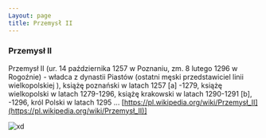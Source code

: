```yaml
---
Layout: page
title: Przemysł II
---
```

### Przemysł II
Przemysł II (ur. 14 października 1257 w Poznaniu, zm. 8 lutego 1296 w Rogoźnie) - władca z dynastii Piastów (ostatni męski przedstawiciel linii wielkopolskiej ), książę poznański w latach 1257 [a] -1279, książę wielkopolski w latach 1279-1296, książę krakowski w latach 1290-1291 [b], -1296, król Polski w latach 1295 ...
[https://pl.wikipedia.org/wiki/Przemysł_II](https://pl.wikipedia.org/wiki/Przemysł_II)]

![xd](https://ocdn.eu/pulscms-transforms/1/xXPk9kuTURBXy85Mzc3NDY4OC0zMzIwLTQ0ZWMtYWNiMC05MmU3ZGMxNzAxYzguanBlZ5GTAs0DSM0Edd4AAqEwAaExAQ)